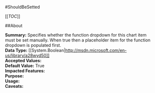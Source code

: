 #ShouldBeSetted

[[_TOC_]]

##About

**Summary:**  Specifies whether the function dropdown for this chart item must be set manually. When true then a placeholder item for the function dropdown is populated first.   
**Data Type:** [[System.Boolean|http://msdn.microsoft.com/en-us/library/a28wyd50]]  
**Accepted Values:**   
**Default Value:** True  
**Impacted Features:**   
**Purpose:**   
**Usage:**   
**Caveats:**   


